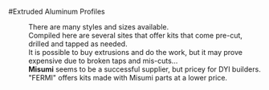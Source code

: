 #Extruded Aluminum Profiles
<d1>
    <dd>There are many styles and sizes available.</dd>
    <dd>Compiled here are several sites that offer kits that come pre-cut, drilled and tapped as needed.</dd>
    <dd>It is possible to buy extrusions and do the work, but it may prove expensive due to broken taps and mis-cuts...</dd>
    <dd><b>Misumi</b> seems to be a successful supplier, but pricey for DYI builders.</dd>
    <dd>"FERMI" offers kits made with Misumi parts at a lower price.</dd>
</d1>
